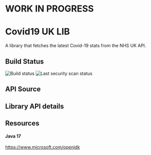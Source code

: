 # WORK IN PROGRESS
# Covid19 UK LIB
A library that fetches the latest Covid-19 stats from the NHS UK API.

## Build Status 
![Build status](https://github.com/Lmnoppy/covid19-uk-lib/.github/workflows/maven-publish.yml/badge.svg?branch=main)
![Last security scan status](https://github.com/Lmnoppy/covid19-uk-lib/.github/workflows/codeql-analysis.yml/badge.svg?branch=main)

## API Source


## Library API details

## Resources 
#### Java 17 
https://www.microsoft.com/openjdk 
